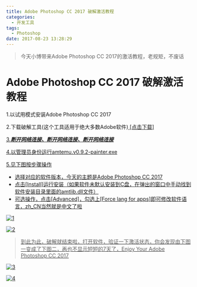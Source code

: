 ```yaml
---
title: Adobe Photoshop CC 2017 破解激活教程
categories: 
  - 开发工具
tags:
  - Photoshop
date: 2017-08-23 13:28:29
---
```


> 今天小博带来Adobe Photoshop CC 2017的激活教程，老规矩，不废话


<!-- more -->
# Adobe Photoshop CC 2017 破解激活教程

1.以试用模式安装Adobe Photoshop CC 2017

2.下载破解工具(这个工具适用于绝大多数Adobe软件)<a href="http://download.csdn.net/download/u012102104/10025247"> [点击下载]

3.***断开网络连接、断开网络连接、断开网络连接***

4.以管理员身份运行amtemu.v0.9.2-painter.exe

5.见下图按步骤操作

- 选择对应的软件版本，今天的主题是Adobe Photoshop CC 2017
- 点击[Install]运行安装（如果软件未默认安装到C盘，在弹出的窗口中手动找到软件安装目录里面的amtlib.dll文件）
- 可选操作，点击[Advanced]，勾选上[Force lang for apps]即可修改软件语言，zh_CN当然就是中文了啦

![1](/3-1.png)

![2](3-2.png)

>到此为此，破解就结束啦，打开软件，验证一下激活状态，你会发现由下图一变成了下图二，再也不显示短短的7天了，Enjoy Your Adobe Photoshop CC 2017

![3](/3-3.png)

![4](/3-4.png)
